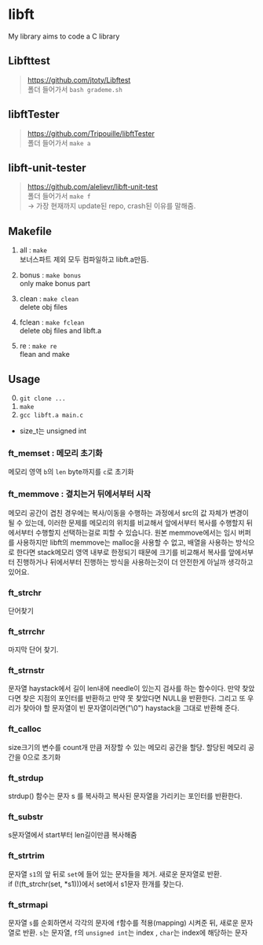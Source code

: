 # libft  
My library aims to code a C library  
  
## Libfttest  
> https://github.com/jtoty/Libftest  
폴더 들어가서 ```bash grademe.sh```  

## libftTester  
> https://github.com/Tripouille/libftTester  
폴더 들어가서 ```make a```   

## libft-unit-tester  
> https://github.com/alelievr/libft-unit-test  
폴더 들어가서 ```make f```  
-> 가장 현재까지 update된 repo, crash된 이유를 말해줌.   

## Makefile
  
1. all : ```make```  
보너스파트 제외 모두 컴파일하고 libft.a만듬.  

2. bonus : ```make bonus```  
only make bonus part  

3. clean : ```make clean```    
delete obj files    

4. fclean : ```make fclean```   
delete obj files and libft.a  

5. re : ```make re```  
flean and make  
  
## Usage
0. ```git clone ...```   
1. ```make```  
2. ```gcc libft.a main.c```  

* size_t는  unsigned int

### ft_memset : 메모리 초기화
메모리 영역 ```b```의 ```len``` byte까지를 ```c```로 초기화

### ft_memmove : 곂치는거 뒤에서부터 시작
메모리 공간이 겹친 경우에는 복사/이동을 수행하는 과정에서 src의 값 자체가 변경이 될 수 있는데, 이러한 문제를 메모리의 위치를 비교해서 앞에서부터 복사를 수행할지 뒤에서부터 수행할지 선택하는걸로 피할 수 있습니다. 원본 memmove에서는 임시 버퍼를 사용하지만 libft의 memmove는 malloc을 사용할 수 없고, 배열을 사용하는 방식으로 한다면 stack메모리 영역 내부로 한정되기 때문에 크기를 비교해서 복사를 앞에서부터 진행하거나 뒤에서부터 진행하는 방식을 사용하는것이 더 안전한게 아닐까 생각하고 있어요.

### ft_strchr
단어찾기

### ft_strrchr
마지막 단어 찾기.

### ft_strnstr
문자열 haystack에서 길이 len내에 needle이 있는지 검사를 하는 함수이다. 만약 찾았다면 찾은 지점의 포인터를 반환하고 만약 못 찾았다면 NULL을 반환한다. 그리고 또 우리가 찾아야 할 문자열이 빈 문자열이라면("\0") haystack을 그대로 반환해 준다.

### ft_calloc
size크기의 변수를 count개 만큼 저장할 수 있는 메모리 공간을 할당.
할당된 메모리 공간을 0으로 초기화

### ft_strdup
strdup() 함수는 문자 s 를 복사하고 복사된 문자열을 가리키는 포인터를 반환한다.

### ft_substr
s문자열에서 start부터 len길이만큼 복사해줌

### ft_strtrim
문자열 ```s1```의 앞 뒤로 ```set```에 들어 있는 문자들을 제거. 새로운 문자열로 반환.  
if (!(ft_strchr(set, *s1)))에서 set에서 s1문자 한개를 찾는다.

### ft_strmapi
문자열 ```s```를 순회하면서 각각의 문자에 ```f```함수를 적용(mapping) 시켜준 뒤, 새로운 문자열로 반환.
```s```는 문자열, ```f```의 ```unsigned int```는  index , ```char```는  index에 해당하는 문자

